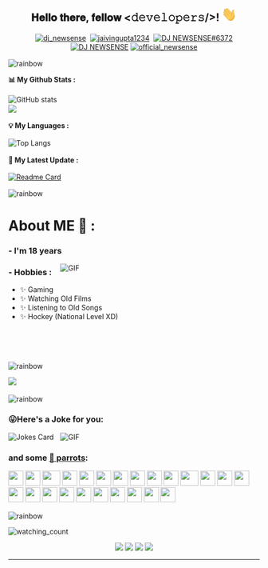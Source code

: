<div align="center">
<h2> 𝐇𝐞𝐥𝐥𝐨 𝐭𝐡𝐞𝐫𝐞, 𝐟𝐞𝐥𝐥𝐨𝐰 <𝚍𝚎𝚟𝚎𝚕𝚘𝚙𝚎𝚛𝚜/>! <img src="https://github.com/ABSphreak/ABSphreak/blob/master/gifs/Hi.gif" width="30px"></h2>
</div>

<p align="center">
<a href="appopener.com/web/x86sufqhg" target="blank"><img align="center" src="https://cdn.discordapp.com/attachments/666988144729522216/869146635559665674/twitter-3-logo-png-transparent.png" alt="dj_newsense" height="20" width="20" /></a>&nbsp;
<a href="appopener.com/ig/xcxvnssci" target="blank"><img align="center" src="https://cdn.discordapp.com/attachments/666988144729522216/869146478029987890/new-instagram-logo-png-transparent.png" alt="jaivingupta1234" height="20" width="20" /></a>&nbsp;
<a href="appopener.com/web/886h67uvz" target="blank"><img align="center" src="https://cdn.discordapp.com/attachments/666988144729522216/869147818143670323/f9bb9c4af2b9c32a2c5ee0014661546d.png" alt="DJ NEWSENSE#6372" height="20" width="20" /></a>
<a href="appopener.com/yt/7qdg7fiw7"><img align="center" alt="DJ NEWSENSE" width="22px" src="https://cdn.discordapp.com/attachments/666988144729522216/869147940084654130/youtube-social-white-squircle.png" /></a>
<a href="appopener.com/web/kcob32vt2"><img align="center" alt="official_newsense" width="22px" src="https://cdn.discordapp.com/attachments/666988144729522216/869148064030527538/Steam_icon_logo.svg.png" /></a>
</p>

<p>
<a><img align="center" alt="rainbow" width="5000px" height="10px" src="https://media.discordapp.net/attachments/786632112479797298/854773832140324874/dqy3jR-1-2-1-2-1.gif?width=271&height=7"/></a>
<p>

<strong>📊 My Github Stats :</strong><br><br>
![GitHub stats](https://github-readme-stats.vercel.app/api?username=DEV-DJNEWSENSE&show_icons=true&count_private=true&include_all_commits=true&theme=radical)<br>
<img align="center" src="https://github-readme-streak-stats.herokuapp.com/?user=DEV-DJNEWSENSE&theme=radical&hide_border=true"/><br><br>
<strong>💡 My Languages :</strong><br><br>
![Top Langs](https://github-readme-stats.vercel.app/api/top-langs/?username=DEV-DJNEWSENSE&langs_count_private=true&theme=radical&card_width=445)<br><br>
<strong>🚀 My Latest Update :</strong><br><br>
[![Readme Card](https://github-readme-stats.vercel.app/api/pin/?username=DEV-DJNEWSENSE&repo=DEV-DJNEWSENSE&theme=radical)](https://github.com/Kathryn-Jie/Kathryn-Jie)
</div>

<p>
<a><img align="center" alt="rainbow" width="5000px" height="10px" src="https://media.discordapp.net/attachments/786632112479797298/854773832140324874/dqy3jR-1-2-1-2-1.gif?width=271&height=7"/></a>
<p>
  


# About ME 💬 :

### - I'm 18 years

<img hight="250" width="400" alt="GIF" align="right" src="https://github.com/Xx-Ashutosh-xX/Xx-Ashutosh-xX/blob/master/assets/1936.gif">

### - Hobbies : 
- ✨ Gaming
- ✨ Watching Old Films
- ✨ Listening to Old Songs
- ✨ Hockey (National Level XD)

</br>
</br>
</br>
  
<p>
<a><img align="center" alt="rainbow" width="5000px" height="10px" src="https://media.discordapp.net/attachments/786632112479797298/854773832140324874/dqy3jR-1-2-1-2-1.gif?width=271&height=7"/></a>
<p>
  
![](https://camo.githubusercontent.com/992babdffd8c74a1502de375fbdf7e4d54773242/68747470733a2f2f6d656469612e67697068792e636f6d2f6d656469612f53576f536b4e36447854737a71494b4571762f67697068792e676966)
  
<p>
<a><img align="center" alt="rainbow" width="5000px" height="10px" src="https://media.discordapp.net/attachments/786632112479797298/854773832140324874/dqy3jR-1-2-1-2-1.gif?width=271&height=7"/></a>
<p>

### 😜Here's a Joke for you:
<img hight="250" width="400" alt="GIF" align="right" src="https://cdn.discordapp.com/attachments/666988144729522216/869154702535835688/DazzlingThickDodo-size_restricted.gif">
<img src="https://readme-jokes.vercel.app/api" alt="Jokes Card" />

### and some [🦜 parrots](https://cultofthepartyparrot.com):

<div>
    <img src="https://cultofthepartyparrot.com/parrots/hd/githubparrot.gif" width="30" height="30"/>
    <img src="https://cultofthepartyparrot.com/flags/hd/indiaparrot.gif" width="30" height="30"/>
    <img src="https://cultofthepartyparrot.com/parrots/asyncparrot.gif" width="36" height="30"/>
    <img src="https://cultofthepartyparrot.com/parrots/exceptionallyfastparrot.gif" width="30" height="30"/>
    <img src="https://cultofthepartyparrot.com/parrots/hd/60fpsparrot.gif" width="30" height="30"/>
    <img src="https://cultofthepartyparrot.com/parrots/hd/jumpingparrot.gif" width="30" height="30"/>
    <img src="https://cultofthepartyparrot.com/parrots/hd/opensourceparrot.gif" width="30" height="30"/>
    <img src="https://cultofthepartyparrot.com/parrots/hd/dealwithitnowparrot.gif" width="30" height="30"/>
    <img src="https://cultofthepartyparrot.com/parrots/hd/hypnoparrotlight.gif" width="30" height="30"/>
    <img src="https://cultofthepartyparrot.com/parrots/databaseparrot.gif" width="30" height="30"/>
    <img src="https://cultofthepartyparrot.com/parrots/fixparrot.gif" width="36" height="30"/>
    <img src="https://cultofthepartyparrot.com/parrots/hd/laptop_parrot.gif" width="30" height="30"/>
    <img src="https://cultofthepartyparrot.com/parrots/hd/spinningparrot.gif" width="30" height="30"/>
    <img src="https://cultofthepartyparrot.com/parrots/hd/levitationparrot.gif" width="30" height="30"/>
    <img src="https://cultofthepartyparrot.com/parrots/hd/meldparrot.gif" width="30" height="30"/>
    <img src="https://cultofthepartyparrot.com/parrots/slomoparrot.gif" width="30" height="30"/>
    <img src="https://cultofthepartyparrot.com/parrots/hd/moonwalkingparrot.gif" width="30" height="30"/>
    <img src="https://cultofthepartyparrot.com/parrots/hd/stableparrot.gif" width="30" height="30"/>
    <img src="https://cultofthepartyparrot.com/parrots/hd/scienceparrot.gif" width="30" height="30"/>
    <img src="https://cultofthepartyparrot.com/parrots/hd/pirateparrot.gif" width="30" height="30"/>
    <img src="https://cultofthepartyparrot.com/parrots/hd/footballparrot.gif" width="30" height="30"/>
    <img src="https://cultofthepartyparrot.com/parrots/hd/illuminatiparrot.gif" width="30" height="30"/>
    <img src="https://cultofthepartyparrot.com/parrots/hd/hypnoparrotdark.gif" width="30" height="30"/>
    <img src="https://cultofthepartyparrot.com/parrots/hd/mustacheparrot.gif" width="30" height="30"/>
</div>

<p>
<a><img align="center" alt="rainbow" width="5000px" height="10px" src="https://media.discordapp.net/attachments/786632112479797298/854773832140324874/dqy3jR-1-2-1-2-1.gif?width=271&height=7"/></a>
<p>
  
<p align="left"> 
<img src="https://komarev.com/ghpvc/?username=DEV-DJNEWSENSE&color=brightgreen" alt="watching_count" />
 </p>
 <p align="center">
<img src="https://img.shields.io/badge/Age-18-blue" />
  <img src="https://img.shields.io/badge/Focus-Web%20Development-brightgreen" />
  <img src="https://img.shields.io/badge/Lives-India-success" />
  <img src="https://img.shields.io/badge/Languages-English%20%26%20Hindi%20%26%20Marathi%20%26%20Gujrati-brightgreen" />
</p>
<hr>

